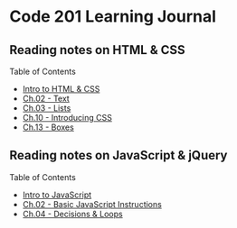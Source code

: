 # Code 201 Learning Journal

## Reading notes on HTML & CSS

Table of Contents

- [Intro to HTML & CSS](201-01.md)
- [Ch.02 - Text](201-02-01.md)
- [Ch.03 - Lists](201-03-01.md)
- [Ch.10 - Introducing CSS](201-02-02.md)
- [Ch.13 - Boxes](201-03-02.md)

## Reading notes on JavaScript & jQuery

Table of Contents

- [Intro to JavaScript](201-01-01.md)
- [Ch.02 - Basic JavaScript Instructions](201-02-03.md)
- [Ch.04 - Decisions & Loops](201-02-04.md)
